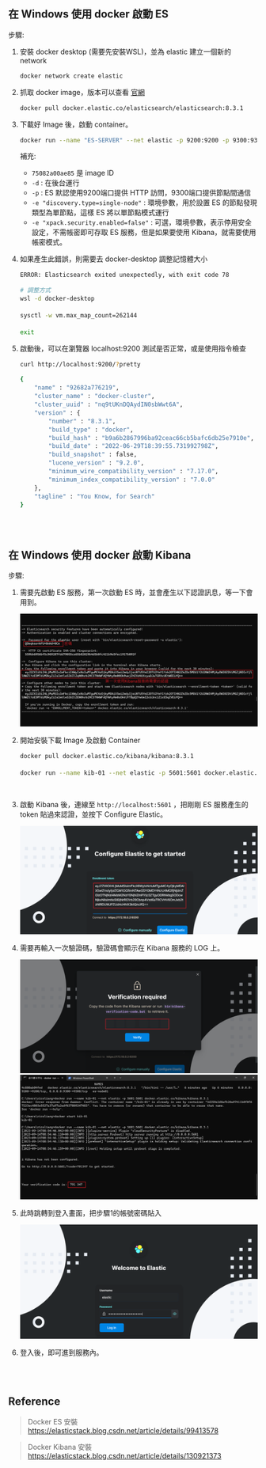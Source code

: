 ## 在 Windows 使用 docker 啟動 ES

步驟: 

1. 安裝 docker desktop (需要先安裝WSL)，並為 elastic 建立一個新的 network

    ```sh
    docker network create elastic
    ```

2. 抓取 docker image，版本可以查看 [官網](https://www.docker.elastic.co/r/elasticsearch)

    ```sh
    docker pull docker.elastic.co/elasticsearch/elasticsearch:8.3.1
    ```

3. 下載好 Image 後，啟動 container。

    ```sh
    docker run --name "ES-SERVER" --net elastic -p 9200:9200 -p 9300:9300 -t docker.elastic.co/elasticsearch/ -e "discovery.type=single-node" elasticsearch:8.3.1
    ```

    補充: 

    * `75082a00ae85` 是 image ID
    * `-d` : 在後台運行
    * `-p` : ES 默認使用9200端口提供 HTTP 訪問，9300端口提供節點間通信
    * `-e "discovery.type=single-node"` : 環境參數，用於設置 ES 的節點發現類型為單節點，這樣 ES 將以單節點模式運行
    * `-e "xpack.security.enabled=false"` : 可選，環境參數，表示停用安全設定，不需帳密即可存取 ES 服務，但是如果要使用 Kibana，就需要使用帳密模式。

4. 如果產生此錯誤，則需要去 docker-desktop 調整記憶體大小

    ```sh
    ERROR: Elasticsearch exited unexpectedly, with exit code 78
    ```

    ```sh
    # 調整方式
    wsl -d docker-desktop

    sysctl -w vm.max_map_count=262144

    exit
    ```

5. 啟動後，可以在瀏覽器 localhost:9200 測試是否正常，或是使用指令檢查

    ```sh
    curl http://localhost:9200/?pretty
    ```
    ```sh
    {
        "name" : "92682a776219",
        "cluster_name" : "docker-cluster",
        "cluster_uuid" : "nq9tUKnDQAydIN0sbWwt6A",
        "version" : {
            "number" : "8.3.1",
            "build_type" : "docker",
            "build_hash" : "b9a6b2867996ba92ceac66cb5bafc6db25e7910e",
            "build_date" : "2022-06-29T18:39:55.731992798Z",
            "build_snapshot" : false,
            "lucene_version" : "9.2.0",
            "minimum_wire_compatibility_version" : "7.17.0",
            "minimum_index_compatibility_version" : "7.0.0"
        },
        "tagline" : "You Know, for Search"
    }
    ```


<br/>

<br/>

## 在 Windows 使用 docker 啟動 Kibana

步驟: 

1. 需要先啟動 ES 服務，第一次啟動 ES 時，並會產生以下認證訊息，等一下會用到。

    <img src='../_image/Snipaste_2023-09-14_16-52-34.png'>

    <br>

2. 開始安裝下載 Image 及啟動 Container

    ```sh
    docker pull docker.elastic.co/kibana/kibana:8.3.1

    docker run --name kib-01 --net elastic -p 5601:5601 docker.elastic.co/kibana/kibana:8.3.1
    ```

    <br>


3. 啟動 Kibana 後，連線至 `http://localhost:5601` ，把剛剛 ES 服務產生的 token 貼過來認證，並按下 Configure Elastic。

    <img src='../_image/Snipaste_2023-09-14_17-04-20.png'>

    <br/>

4. 需要再輸入一次驗證碼，驗證碼會顯示在 Kibana 服務的 LOG 上。

    <img src='../_image/Snipaste_2023-09-14_17-06-18.png'> 

    <br/>

    <img src='../_image/Snipaste_2023-09-14_17-06-45.png'> 

    <br/>

5. 此時跳轉到登入畫面，把步驟1的帳號密碼貼入

    <img src='../_image/Snipaste_2023-09-14_17-12-34.png'> 

    <br/>

6. 登入後，即可進到服務內。


<br/>

<br/>

## Reference

> Docker ES 安裝 https://elasticstack.blog.csdn.net/article/details/99413578

> Docker Kibana 安裝 https://elasticstack.blog.csdn.net/article/details/130921373